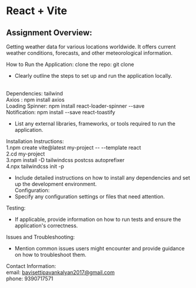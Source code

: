 # React + Vite

<h2>Assignment Overview:</h2>
Getting weather data for various locations worldwide. It offers current weather conditions, forecasts, and other meteorological information.


How to Run the Application:
clone the repo: git clone
- Clearly outline the steps to set up and run the application locally.
</br>
Dependencies:
  tailwind </br>
  Axios    :      npm install axios </br>
 Loading Spinner: npm install react-loader-spinner --save </br>
 Notification:    npm install --save react-toastify  </br>


- List any external libraries, frameworks, or tools required to run the application. </br>

Installation Instructions:  </br>
1.npm create vite@latest my-project -- --template react  </br>
2.cd my-project  </br>
3.npm install -D tailwindcss postcss autoprefixer   </br>
4.npx tailwindcss init -p   </br>


- Include detailed instructions on how to install any dependencies and set up the development environment.  </br>
Configuration:  </br>
- Specify any configuration settings or files that need attention.  </br>
    
Testing:  </br>
- If applicable, provide information on how to run tests and ensure the application's correctness.

Issues and Troubleshooting:   </br>
- Mention common issues users might encounter and provide guidance on how to troubleshoot them.   </br>

Contact Information:   </br>
 email: bavisettipavankalyan2017@gmail.com  </br>
 phone: 9390717571  </br>


